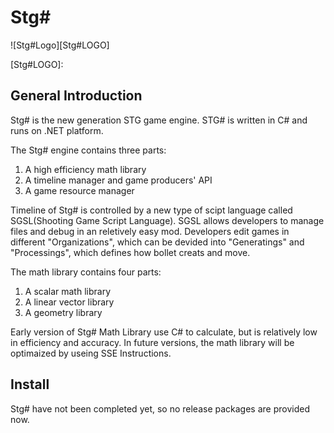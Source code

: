 # Stg# #

![Stg#Logo][Stg#LOGO]

[Stg#LOGO]:

## General Introduction ##

Stg# is the new generation STG game engine. STG# is written in C# and runs on .NET platform.

The Stg# engine contains three parts:

1. A high efficiency math library
2. A timeline manager and game producers' API
3. A game resource manager

Timeline of Stg# is controlled by a new type of scipt language called SGSL(Shooting Game Script Language). SGSL allows developers to manage files and debug in an reletively easy mod. Developers edit games in different "Organizations", which can be devided into "Generatings" and "Processings", which defines how bollet creats and move.

The math library contains four parts:

1. A scalar math library
2. A linear vector library
3. A geometry library

Early version of Stg# Math Library use C# to calculate, but is relatively low in efficiency and accuracy. In future versions, the math library will be optimaized by useing SSE Instructions.

## Install ##

Stg# have not been completed yet, so no release packages are provided now.